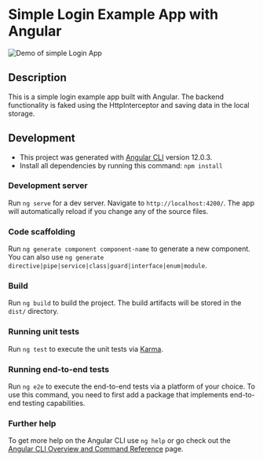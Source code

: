 # Simple Login Example App with Angular

![Demo of simple Login App](./src/assets/login-example.gif)

## Description

This is a simple login example app built with Angular. The backend functionality is faked using the HttpInterceptor and saving data in the local storage.

## Development

- This project was generated with [Angular CLI](https://github.com/angular/angular-cli) version 12.0.3.
- Install all dependencies by running this command: `npm install`

### Development server

Run `ng serve` for a dev server. Navigate to `http://localhost:4200/`. The app will automatically reload if you change any of the source files.

### Code scaffolding

Run `ng generate component component-name` to generate a new component. You can also use `ng generate directive|pipe|service|class|guard|interface|enum|module`.

### Build

Run `ng build` to build the project. The build artifacts will be stored in the `dist/` directory.

### Running unit tests

Run `ng test` to execute the unit tests via [Karma](https://karma-runner.github.io).

### Running end-to-end tests

Run `ng e2e` to execute the end-to-end tests via a platform of your choice. To use this command, you need to first add a package that implements end-to-end testing capabilities.

### Further help

To get more help on the Angular CLI use `ng help` or go check out the [Angular CLI Overview and Command Reference](https://angular.io/cli) page.
